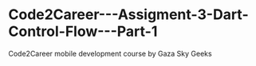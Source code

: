 # Code2Career---Assigment-3-Dart-Control-Flow---Part-1
Code2Career mobile development course by Gaza Sky Geeks
